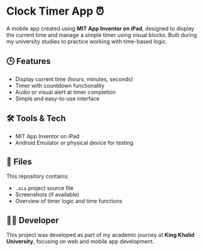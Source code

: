 # Clock Timer App ⏰

A mobile app created using **MIT App Inventor on iPad**, designed to display the current time and manage a simple timer using visual blocks. Built during my university studies to practice working with time-based logic.

## 🕒 Features
- Display current time (hours, minutes, seconds)
- Timer with countdown functionality
- Audio or visual alert at timer completion
- Simple and easy-to-use interface

## 🛠️ Tools & Tech
- MIT App Inventor on iPad
- Android Emulator or physical device for testing

## 📁 Files
This repository contains:
- `.aia` project source file
- Screenshots (if available)
- Overview of timer logic and time functions

## 👩‍💻 Developer
This project was developed as part of my academic journey at **King Khalid University**, focusing on web and mobile app development.

